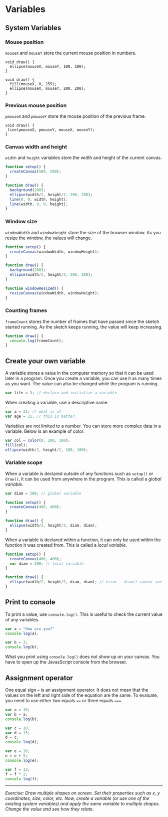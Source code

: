 # Variables

## System Variables

### Mouse position
`mouseX` and `mouseY` store the current mouse position in numbers.

```
void draw() {
  ellipse(mouseX, mouseY, 100, 100);
}
```

```
void draw() {
  fill(mouseX, 0, 255);
  ellipse(mouseX, mouseY, 200, 200);
}
```

### Previous mouse position
`pmouseX` and `pmouseY` store the mouse position of the previous frame.

```
void draw() {
 line(pmouseX, pmouseY, mouseX, mouseY);
}
```

### Canvas width and height
`width` and `height` variables store the width and height of the current canvas.

```js
function setup() {
  createCanvas(500, 500);
}

function draw() {
  background(200);
  ellipse(width/2, height/2, 200, 200);
  line(0, 0, width, height);
  line(width, 0, 0, height);
}
```

### Window size
`windowWidth` and `windowHeight` store the size of the browser window. As you resize the window, the values will change.

```js
function setup() {
  createCanvas(windowWidth, windowHeight);
}

function draw() {
  background(200);
  ellipse(width/2, height/2, 200, 200);
}

function windowResized() {
  resizeCanvas(windowWidth, windowHeight);
}
```

### Counting frames
`frameCount` stores the number of frames that have passed since the sketch started running. As the sketch keeps running, the value will keep increasing.

```js
function draw() {
  console.log(frameCount);
}
```

## Create your own variable
A variable stores a value in the computer memory so that it can be used later in a program. Once you create a variable, you can use it as many times as you want. The value can also be changed while the program is running.

```js
var life = 3; // declare and initialize a variable
```

When creating a variable, use a descriptive name.
```js
var a = 21; // what is a?
var age = 21; // this is better.
```

Variables are not limited to a number. You can store more complex data in a variable. Below is an example of color.
```js
var col = color(0, 200, 100);
fill(col);
ellipse(width/2, height/2, 100, 100);
```

### Variable scope
When a variable is declared outside of any functions such as `setup()` or `draw()`, it can be used from anywhere in the program. This is called a *global variable*.
```js
var diam = 200; // global variable

function setup() {
  createCanvas(400, 400);
}

function draw() {
  ellipse(width/2, height/2, diam, diam);
}
```

When a variable is declared within a function, it can only be used within the function it was created from. This is called a *local variable*.

```js
function setup() {
  createCanvas(400, 400);
  var diam = 200; // local variable
}

function draw() {
  ellipse(width/2, height/2, diam, diam); // error - draw() cannot see diam variable.
}
```
  
## Print to console
To print a value, use `console.log()`. This is useful to check the current value of any variables.

```js
var a = "How are you?"
console.log(a);

var b = 3;
console.log(b);
```

What you print using `console.log()` does not show up on your canvas. You have to open up the JavasScript console from the browser.


## Assignment operator
One equal sign `=` is an assignment operator. It does not mean that the values on the left and right side of the equation are the same. To evaluate, you need to use either two equals `==` or three equals `===`.

```js
var a = 10;
var b = a;
console.log(b);

var c = 10;
var d = 15;
d = c;
console.log(d);

var e = 10;
e = e + 5;
console.log(e);

var f = 12;
f = f * 2;
console.log(f);
```
  
-----
*Exercise: Draw multiple shapes on screen. Set their properties such as x, y coordinates, size, color, etc. Now, create a variable (or use one of the existing system variables) and apply the same variable to multiple shapes. Change the value and see how they relate.*
